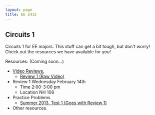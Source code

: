 ```yaml
---
layout: page
title: EE 2415
---
```


## Circuits 1
Circuits 1 for EE majors. This stuff can get a bit tough, but don't worry!
Check out the resources we have available for you!

Resources: (Coming soon...)
- [Video Reviews.](https://youtube.com/channel/UCV0OmOABl9S8e4QHvtNHLow)
  - [Review 1 (Raw Video)](http://www.showme.com/sh/?h=4GtRP8K)
- Review 1 Wednesday February 14th 
  - Time 2:00-3:00 pm
  - Location NH 106 
- Practice Problems
  - <a href="/files/ee2415/EE2415Su13MTE1a.pdf" download>Summer 2013, Test 1 (Goes with Review 1)</a>
- Other resources.
